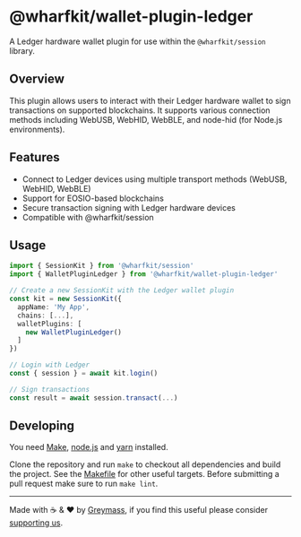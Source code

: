 # @wharfkit/wallet-plugin-ledger

A Ledger hardware wallet plugin for use within the `@wharfkit/session` library.

## Overview

This plugin allows users to interact with their Ledger hardware wallet to sign transactions on supported blockchains. It supports various connection methods including WebUSB, WebHID, WebBLE, and node-hid (for Node.js environments).

## Features

- Connect to Ledger devices using multiple transport methods (WebUSB, WebHID, WebBLE)
- Support for EOSIO-based blockchains
- Secure transaction signing with Ledger hardware devices
- Compatible with @wharfkit/session

## Usage

```typescript
import { SessionKit } from '@wharfkit/session'
import { WalletPluginLedger } from '@wharfkit/wallet-plugin-ledger'

// Create a new SessionKit with the Ledger wallet plugin
const kit = new SessionKit({
  appName: 'My App',
  chains: [...],
  walletPlugins: [
    new WalletPluginLedger()
  ]
})

// Login with Ledger
const { session } = await kit.login()

// Sign transactions
const result = await session.transact(...)
```

## Developing

You need [Make](https://www.gnu.org/software/make/), [node.js](https://nodejs.org/en/) and [yarn](https://classic.yarnpkg.com/en/docs/install) installed.

Clone the repository and run `make` to checkout all dependencies and build the project. See the [Makefile](./Makefile) for other useful targets. Before submitting a pull request make sure to run `make lint`.

---

Made with ☕️ & ❤️ by [Greymass](https://greymass.com), if you find this useful please consider [supporting us](https://greymass.com/support-us).
